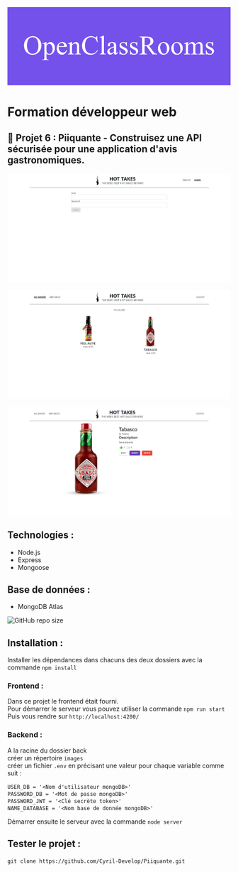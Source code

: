 ![formation](./images/OpenClassRooms.png)

# Formation développeur web



## 📎 Projet 6 : Piiquante - Construisez une API sécurisée pour une application d'avis gastronomiques.



![screenshot du site](./images/accueil.jpg)

![screenshot du site](./images/main.jpg)

![screenshot du site](./images/modif.jpg)

## Technologies :
- Node.js
- Express
- Mongoose

## Base de données :
- MongoDB Atlas

![GitHub repo size](https://img.shields.io/github/repo-size/Cyril-Develop/Piiquante?style=for-the-badge)


## Installation :

Installer les dépendances dans chacuns des deux dossiers avec la commande `npm install`

### Frontend : 

Dans ce projet le frontend était fourni.\
Pour démarrer le serveur vous pouvez utiliser la commande `npm run start`\
Puis vous rendre sur `http://localhost:4200/`

### Backend :

A la racine du dossier back\
créer un répertoire `images`\
créer un fichier `.env` en précisant une valeur pour chaque variable comme suit :
```
USER_DB = '<Nom d'utilisateur mongoDB>'
PASSWORD_DB = '<Mot de passe mongoDB>'
PASSWORD_JWT = '<Clé secrète token>'
NAME_DATABASE = '<Nom base de donnée mongoDB>'
```
Démarrer ensuite le serveur avec la commande `node server` 

## Tester le projet :

```terminal
git clone https://github.com/Cyril-Develop/Piiquante.git
```
